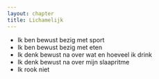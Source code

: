 ```yaml
---
layout: chapter
title: Lichamelijk
---
```


- Ik ben bewust bezig met sport
- Ik ben bewust bezig met eten
- Ik denk bewust na over wat en hoeveel ik drink
- Ik denk bewust na over mijn slaapritme
- Ik rook niet
